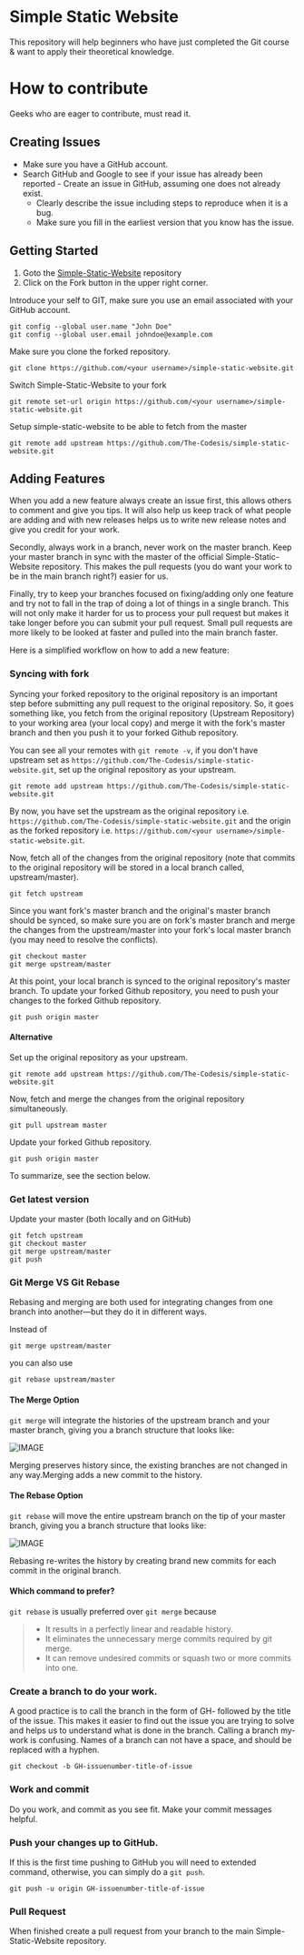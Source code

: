# Simple Static Website
This repository will help beginners who have just completed the Git course &amp; want to apply their theoretical knowledge.

# How to contribute
Geeks who are eager to contribute, must read it. 

## Creating Issues

- Make sure you have a GitHub account.
- Search GitHub and Google to see if your issue has already been reported
        - Create an issue in GitHub, assuming one does not already exist.
	- Clearly describe the issue including steps to reproduce when it is a bug.
	- Make sure you fill in the earliest version that you know has the issue.

## Getting Started

1. Goto the [Simple-Static-Website](https://github.com/The-Codesis/simple-static-website/) repository
2. Click on the Fork button in the upper right corner.

Introduce your self to GIT, make sure you use an email associated with your GitHub account.
```
git config --global user.name "John Doe"
git config --global user.email johndoe@example.com
```

Make sure you clone the forked repository.
```
git clone https://github.com/<your username>/simple-static-website.git
```

Switch Simple-Static-Website to your fork
```
git remote set-url origin https://github.com/<your username>/simple-static-website.git
```

Setup simple-static-website to be able to fetch from the master
```
git remote add upstream https://github.com/The-Codesis/simple-static-website.git
```

## Adding Features

When you add a new feature always create an issue first, this allows others to comment and give you tips. It will also help us keep track of what people are adding and with new releases helps us to write new release notes and give you credit for your work.

Secondly, always work in a branch, never work on the master branch. Keep your master branch in sync with the master of the official Simple-Static-Website repository. This makes the pull requests (you do want your work to be in the main branch right?) easier for us.

Finally, try to keep your branches focused on fixing/adding only one feature and try not to fall in the trap of doing a lot of things in a single branch. This will not only make it harder for us to process your pull request but makes it take longer before you can submit your pull request. Small pull requests are more likely to be looked at faster and pulled into the main branch faster.

Here is a simplified workflow on how to add a new feature:

### Syncing with fork

Syncing your forked repository to the original repository is an important step before submitting any pull request to the original repository. So, it goes something like, you fetch from the original repository (Upstream Repository) to your working area (your local copy) and merge it with the fork's master branch and then you push it to your forked Github repository.

You can see all your remotes with ```git remote -v```, if you don't have upstream set as ```https://github.com/The-Codesis/simple-static-website.git```, set up  the original repository as your upstream.
```
git remote add upstream https://github.com/The-Codesis/simple-static-website.git
```
By now, you have set the upstream as the original repository i.e. ```https://github.com/The-Codesis/simple-static-website.git``` and the origin as the forked repository i.e. ```https://github.com/<your username>/simple-static-website.git```.

Now, fetch all of the changes from the original repository (note that commits to the original repository will be stored in a local branch called, upstream/master).
```
git fetch upstream
```
Since you want fork's master branch and the original's master branch should be synced, so make sure you are on fork's master branch and merge the changes from the upstream/master into your fork's local master branch (you may need to resolve the conflicts).
```
git checkout master
git merge upstream/master
```
At this point, your local branch is synced to the original repository's master branch. To update your forked Github repository, you need to push your changes to the forked Github repository.
```
git push origin master
```

#### Alternative

Set up  the original repository as your upstream.
```
git remote add upstream https://github.com/The-Codesis/simple-static-website.git
```
Now, fetch and merge the changes from the original repository simultaneously.
```
git pull upstream master
```
Update your forked Github repository.
```
git push origin master
```

To summarize, see the section below.

### Get latest version

Update your master (both locally and on GitHub)

```
git fetch upstream
git checkout master
git merge upstream/master
git push
```

### Git Merge VS Git Rebase

Rebasing and merging are both used for integrating changes from one branch into another—but they do it in different ways.

Instead of 
```
git merge upstream/master
```
you can also use
```
git rebase upstream/master
```
#### The Merge Option

`git merge` will integrate the histories of the upstream branch and your master branch, giving you a branch structure that looks like:

![IMAGE](https://wac-cdn.atlassian.com/dam/jcr:e229fef6-2c2f-4a4f-b270-e1e1baa94055/02.svg?cdnVersion=1060)

Merging preserves history since, the existing branches are not changed in any way.Merging adds a new commit to the history. 

#### The Rebase Option

`git rebase` will move the entire upstream branch on the tip of your master branch, giving you a branch structure that looks like:

![IMAGE](https://wac-cdn.atlassian.com/dam/jcr:5b153a22-38be-40d0-aec8-5f2fffc771e5/03.svg?cdnVersion=1060)

Rebasing re-writes the history by creating brand new commits for each commit in the original branch.

#### Which command to prefer?

`git rebase` is usually preferred over `git merge` because
>- It results in a perfectly linear and readable history.
>- It eliminates the unnecessary merge commits required by git merge. 
>- It can remove undesired commits or squash two or more commits into one.

### Create a branch to do your work.

A good practice is to call the branch in the form of GH-<issue-number> followed by the title of the issue. This makes it easier to find out the issue you are trying to solve and helps us to understand what is done in the branch. Calling a branch my-work is confusing. Names of a branch can not have a space, and should be replaced with a hyphen.

```
git checkout -b GH-issuenumber-title-of-issue
```

### Work and commit

Do you work, and commit as you see fit. Make your commit messages helpful.

### Push your changes up to GitHub.

If this is the first time pushing to GitHub you will need to extended command, otherwise, you can simply do a `git push`.

```
git push -u origin GH-issuenumber-title-of-issue
```

### Pull Request

 When finished create a pull request from your branch to the main Simple-Static-Website repository.
